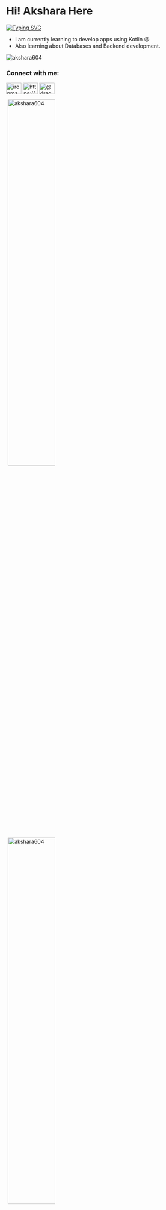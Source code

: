 <!-- ![My header](https://user-images.githubusercontent.com/74604911/127300237-8d306d09-7826-4c8f-872e-ae6b87656a0f.png) -->
# Hi! Akshara Here

[![Typing SVG](https://readme-typing-svg.herokuapp.com/?lines=How+are+you+doing+today+?;Glad+you+visited+my+profile+!;Read+along+to+know+about+me+😉)](https://git.io/typing-svg)
- I am currently learning to develop apps using Kotlin 😃
- Also learning about Databases and Backend development.

<p align="left"> <img src="https://komarev.com/ghpvc/?username=akshara604&label=Profile%20views&color=0e75b6&style=flat" alt="akshara604" /> </p>

<h3 align="left">Connect with me:</h3>
<p align="left">
<a href="https://twitter.com/akshara_spa" target="blank"><img align="center" src="https://raw.githubusercontent.com/rahuldkjain/github-profile-readme-generator/master/src/images/icons/Social/twitter.svg" alt="ironman08032722" height="30" width="40" /></a>
<a href="https://linkedin.com/in/https://www.linkedin.com/in/akshara-s-pa-1120bb210/" target="blank"><img align="center" src="https://raw.githubusercontent.com/rahuldkjain/github-profile-readme-generator/master/src/images/icons/Social/linked-in-alt.svg" alt="https://www.linkedin.com/in/akshara-s-pa-1120bb210/" height="30" width="40" /></a>
<a href="https://medium.com/@dragondash06" target="blank"><img align="center" src="https://raw.githubusercontent.com/rahuldkjain/github-profile-readme-generator/master/src/images/icons/Social/medium.svg" alt="@dragondash06" height="30" width="40" /></a>
<!-- <a href="https://www.hackerrank.com/https://www.hackerrank.com/aksharaspa614" target="blank"><img align="center" src="https://raw.githubusercontent.com/rahuldkjain/github-profile-readme-generator/master/src/images/icons/Social/hackerrank.svg" alt="https://www.hackerrank.com/aksharaspa614" height="30" width="40" /></a> -->
</p>

<!-- <h3 align="left">Languages and Tools:</h3>
<p align="left"> <a href="https://getbootstrap.com" target="_blank"> <img src="https://raw.githubusercontent.com/devicons/devicon/master/icons/bootstrap/bootstrap-plain-wordmark.svg" alt="bootstrap" width="40" height="40"/> </a> <a href="https://www.cprogramming.com/" target="_blank"> <img src="https://raw.githubusercontent.com/devicons/devicon/master/icons/c/c-original.svg" alt="c" width="40" height="40"/> </a> <a href="https://www.w3schools.com/cpp/" target="_blank"> <img src="https://raw.githubusercontent.com/devicons/devicon/master/icons/cplusplus/cplusplus-original.svg" alt="cplusplus" width="40" height="40"/> </a> <a href="https://www.w3schools.com/css/" target="_blank"> <img src="https://raw.githubusercontent.com/devicons/devicon/master/icons/css3/css3-original-wordmark.svg" alt="css3" width="40" height="40"/> </a> <a href="https://www.w3.org/html/" target="_blank"> <img src="https://raw.githubusercontent.com/devicons/devicon/master/icons/html5/html5-original-wordmark.svg" alt="html5" width="40" height="40"/> </a> <a href="https://developer.mozilla.org/en-US/docs/Web/JavaScript" target="_blank"> <img src="https://raw.githubusercontent.com/devicons/devicon/master/icons/javascript/javascript-original.svg" alt="javascript" width="40" height="40"/> </a> <a href="https://www.python.org" target="_blank"> <img src="https://raw.githubusercontent.com/devicons/devicon/master/icons/python/python-original.svg" alt="python" width="40" height="40"/> </a> </p> -->

<p>&nbsp;<img align="center" src="https://github-readme-stats.vercel.app/api?username=akshara604&show_icons=true&locale=en&theme=highcontrast" alt="akshara604" width = "50%"/></p>
 <p>&nbsp;<img align="center" src="https://github-readme-streak-stats.herokuapp.com/?user=akshara604&theme=highcontrast" alt="akshara604" width="50%" /></p>
 <p> &nbsp; <img src="https://github-readme-stats.vercel.app/api/top-langs/?username=Akshara604&layout=compact&theme=highcontrast" width="42%"/></p>



